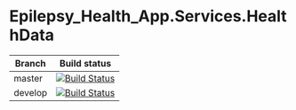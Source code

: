# Epilepsy_Health_App.Services.HealthData

Branch             |Build status                                                  
|-------------------|-----------------------------------------------------
|master             |[![Build Status](https://travis-ci.org/flapek/Epilepsy_Health_App.Services.HealthData.svg?branch=master)](https://travis-ci.org/flapek/Epilepsy_Health_App.Services.HealthData)
|develop            |[![Build Status](https://travis-ci.org/flapek/Epilepsy_Health_App.Services.HealthData.svg?branch=develop)](https://travis-ci.org/flapek/Epilepsy_Health_App.Services.HealthData)